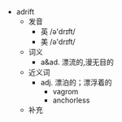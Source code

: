 - adrift
  - 发音
    - 英 /ə'drɪft/
    - 美 /ə'drɪft/
  - 词义
    - a&ad. 漂流的,漫无目的
  - 近义词
    - adj. 漂泊的；漂浮着的
      - vagrom
      - anchorless
  - 补充